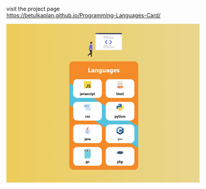 visit the project page <br>
https://betulkaplan.github.io/Programming-Languages-Card/

![](Lang_cards3.gif)
